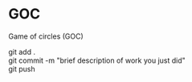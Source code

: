 # GOC
Game of circles (GOC)

git add .  
git commit -m "brief description of work you just did"  
git push   


